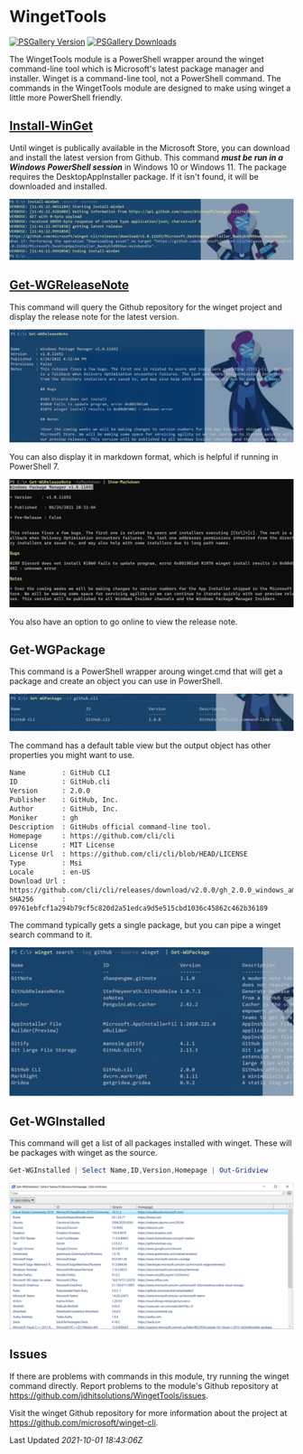# WingetTools

[![PSGallery Version](https://img.shields.io/powershellgallery/v/WingetTools.png?style=for-the-badge&label=PowerShell%20Gallery)](https://www.powershellgallery.com/packages/WingetTools/) [![PSGallery Downloads](https://img.shields.io/powershellgallery/dt/WingetTools.png?style=for-the-badge&label=Downloads)](https://www.powershellgallery.com/packages/WingetTools/)

The WingetTools module is a PowerShell wrapper around the winget command-line tool which is Microsoft's latest package manager and installer. Winget is a command-line tool, not a PowerShell command. The commands in the WingetTools module are designed to make using winget a little more PowerShell friendly.

## [Install-WinGet](docs/Install-Winget.md)

Until winget is publically available in the Microsoft Store, you can download and install the latest version from Github. This command __*must be run in a Windows PowerShell session*__ in Windows 10 or Windows 11. The package requires the DesktopAppInstaller package. If it isn't found, it will be downloaded and installed.

![install winget](images/install-winget.png)

## [Get-WGReleaseNote](docs/Get-WGReleaseNote.md)

This command will query the Github repository for the winget project and display the release note for the latest version.

![Get release note](images/get-wgreleasenote.png)

You can also display it in markdown format, which is helpful if running in PowerShell 7.

![release note markdown](images/releasenote-markdown.png)

You also have an option to go online to view the release note.

## Get-WGPackage

This command is a PowerShell wrapper aroung winget.cmd that will get a package and create an object you can use in PowerShell.

![get winget package](images/get-wgpackage-1.png)

The command has a default table view but the output object has other properties you might want to use.

```text
Name         : GitHub CLI
ID           : GitHub.cli
Version      : 2.0.0
Publisher    : GitHub, Inc.
Author       : GitHub, Inc.
Moniker      : gh
Description  : GitHubs official command-line tool.
Homepage     : https://github.com/cli/cli
License      : MIT License
License Url  : https://github.com/cli/cli/blob/HEAD/LICENSE
Type         : Msi
Locale       : en-US
Download Url : https://github.com/cli/cli/releases/download/v2.0.0/gh_2.0.0_windows_amd64.msi
SHA256       : 09761ebfcf1a294b79cf5c820d2a51edca9d5e515cbd1036c45862c462b36189
```

The command typically gets a single package, but you can pipe a winget search command to it.

![get winget package search](images/get-wgpackage-2.png)

## Get-WGInstalled

This command will get a list of all packages installed with winget. These will be packages with winget as the source.

```powershell
Get-WGInstalled | Select Name,ID,Version,Homepage | Out-Gridview
```

![get winget installed](images/get-wginstalled.png)

## Issues

If there are problems with commands in this module, try running the winget command directly. Report problems to the module's Github repository at <https://github.com/jdhitsolutions/WingetTools/issues>.

Visit the winget Github repository for more information about the project at <https://github.com/microsoft/winget-cli>.

Last Updated _2021-10-01 18:43:06Z_
